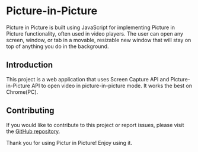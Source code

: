 # Picture-in-Picture

Picture in Picture is built using JavaScript for implementing Picture in Picture functionality, often used in video players. The user can open any screen, window, or tab in a movable, resizable new window that will stay on top of anything you do in the background.

## Introduction
This project is a web application that uses Screen Capture API and Picture-in-Picture API to open video in picture-in-picture mode. It works the best on Chrome(PC).

## Contributing

If you would like to contribute to this project or report issues, please visit the [GitHub repository](https://github.com/kapilsinghnegi/Picture-in-Picture/).

Thank you for using Pictur in Picture! Enjoy using it.
